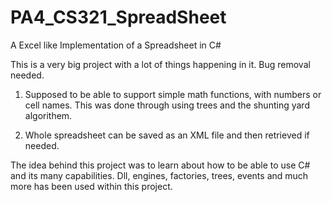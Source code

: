 # PA4_CS321_SpreadSheet
A Excel like Implementation of a Spreadsheet in C#


This is a very big project with a lot of things happening in it. Bug removal needed.

1. Supposed to be able to support simple math functions, with numbers or cell
names. This was done through using trees and the shunting yard algorithem.

2. Whole spreadsheet can be saved as an XML file and then retrieved if needed.

The idea behind this project was to learn about how to be able to use C# and its
many capabilities. Dll, engines, factories, trees, events and much more has been
used within this project.
